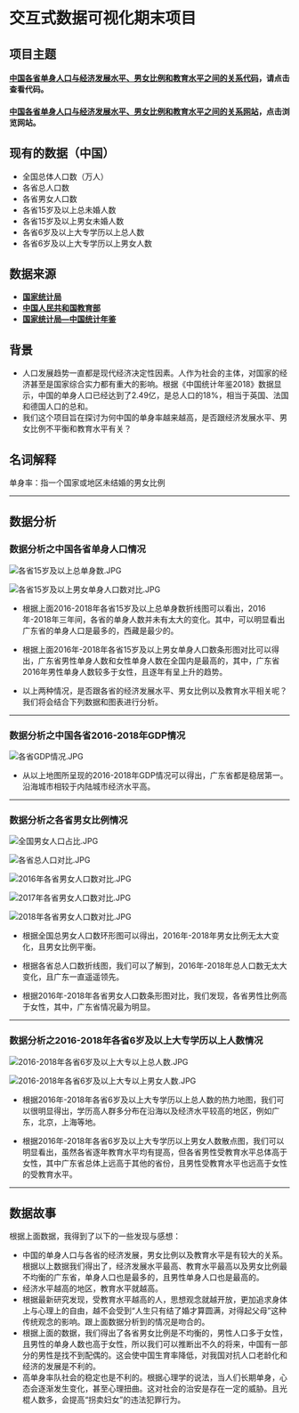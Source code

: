 # 交互式数据可视化期末项目


## 项目主题
#### [中国各省单身人口与经济发展水平、男女比例和教育水平之间的关系代码](http://nfunm054.gitee.io/interactive_data_visualization_final_project/)，请点击查看代码。
#### [中国各省单身人口与经济发展水平、男女比例和教育水平之间的关系网站](http://chanyi.pythonanywhere.com/)，点击浏览网站。

## 现有的数据（中国）
- 全国总体人口数（万人）
- 各省总人口数
- 各省男女人口数
- 各省15岁及以上总未婚人数
- 各省15岁及以上男女未婚人数
- 各省6岁及以上大专学历以上总人数
- 各省6岁及以上大专学历以上男女人数

## 数据来源
-  **[国家统计局](http://www.stats.gov.cn/)** 
-  **[中国人民共和国教育部](http://www.moe.gov.cn/)** 
-  **[国家统计局—中国统计年鉴](http://www.stats.gov.cn/tjsj/ndsj/)** 

## 背景
- 人口发展趋势一直都是现代经济决定性因素。人作为社会的主体，对国家的经济甚至是国家综合实力都有重大的影响。根据《中国统计年鉴2018》数据显示，中国的单身人口已经达到了2.49亿，是总人口的18%，相当于英国、法国和德国人口的总和。
- 我们这个项目旨在探讨为何中国的单身率越来越高，是否跟经济发展水平、男女比例不平衡和教育水平有关？

## 名词解释
单身率：指一个国家或地区未结婚的男女比例
********
## 数据分析
### 数据分析之中国各省单身人口情况
![各省15岁及以上总单身数.JPG](https://images.gitee.com/uploads/images/2020/0107/100456_836e551e_1648174.jpeg)

![各省15岁及以上男女单身人口数对比.JPG](https://images.gitee.com/uploads/images/2020/0107/100513_88baf25a_1648174.jpeg)

- 根据上面2016-2018年各省15岁及以上总单身数折线图可以看出，2016年-2018年三年间，各省的单身人数并未有太大的变化。其中，可以明显看出广东省的单身人口是最多的，西藏是最少的。

- 根据上面2016年-2018年各省15岁及以上男女单身人口数条形图对比可以得出，广东省男性单身人数和女性单身人数在全国内是最高的，其中，广东省2016年男性单身人数较多于女性，且逐年有呈上升的趋势。

- 以上两种情况，是否跟各省的经济发展水平、男女比例以及教育水平相关呢？我们将会结合下列数据和图表进行分析。

*************

### 数据分析之中国各省2016-2018年GDP情况

![各省GDP情况.JPG](https://images.gitee.com/uploads/images/2020/0107/100716_ac7f222f_1648174.jpeg)


- 从以上地图所呈现的2016-2018年GDP情况可以得出，广东省都是稳居第一。沿海城市相较于内陆城市经济水平高。
***************

### 数据分析之各省男女比例情况
![全国男女人口占比.JPG](https://images.gitee.com/uploads/images/2020/0107/100823_6d41cc9b_1648174.jpeg)

![各省总人口对比.JPG](https://images.gitee.com/uploads/images/2020/0107/100840_7155cfc5_1648174.jpeg)

![2016年各省男女人口数对比.JPG](https://images.gitee.com/uploads/images/2020/0107/100919_82a35eee_1648174.jpeg)

![2017年各省男女人口数对比.JPG](https://images.gitee.com/uploads/images/2020/0107/100937_b818b0c2_1648174.jpeg)

![2018年各省男女人口数对比.JPG](https://images.gitee.com/uploads/images/2020/0107/100946_1958b519_1648174.jpeg)

- 根据全国总男女人口数环形图可以得出，2016年-2018年男女比例无太大变化，且男女比例平衡。

- 根据各省总人口数折线图，我们可以了解到，2016年-2018年总人口数无太大变化，且广东一直遥遥领先。

- 根据2016年-2018年各省男女人口数条形图对比，我们发现，各省男性比例高于女性，其中，广东省情况最为明显。
****************

### 数据分析之2016-2018年各省6岁及以上大专学历以上人数情况
![2016-2018年各省6岁及以上大专以上总人数.JPG](https://images.gitee.com/uploads/images/2020/0107/101109_a3fe0948_1648174.jpeg)

![2016-2018年各省6岁及以上大专以上男女人数.JPG](https://images.gitee.com/uploads/images/2020/0107/101127_a9b5d390_1648174.jpeg)

- 根据2016年-2018年各省6岁及以上大专学历以上总人数的热力地图，我们可以很明显得出，学历高人群多分布在沿海以及经济水平较高的地区，例如广东，北京，上海等地。

- 根据2016年-2018年各省6岁及以上大专学历以上男女人数散点图，我们可以明显看出，虽然各省逐年教育水平均有提高，但各省男性受教育水平总体高于女性，其中广东省总体上远高于其他的省份，且男性受教育水平也远高于女性的受教育水平。
*************

## 数据故事
根据上面数据，我得到了以下的一些发现与感想：

- 中国的单身人口与各省的经济发展，男女比例以及教育水平是有较大的关系。根据以上数据我们得出了，经济发展水平最高、教育水平最高以及男女比例最不均衡的广东省，单身人口也是最多的，且男性单身人口也是最高的。
- 经济水平越高的地区，教育水平就越高。
- 根据最新研究发现，受教育水平越高的人，思想观念就越开放，更加追求身体上与心理上的自由，越不会受到“人生只有结了婚才算圆满，对得起父母”这种传统观念的影响。跟上面数据分析到的情况是吻合的。
- 根据上面的数据，我们得出了各省男女比例是不均衡的，男性人口多于女性，且男性的单身人数也高于女性，所以我们可以推断出不久的将来，中国有一部分的男性是找不到配偶的。这会使中国生育率降低，对我国对抗人口老龄化和经济的发展是不利的。
- 高单身率队社会的稳定也是不利的。根据心理学的说法，当人们长期单身，心态会逐渐发生变化，甚至心理扭曲。这对社会的治安是存在一定的威胁。且光棍人数多，会提高“拐卖妇女”的违法犯罪行为。